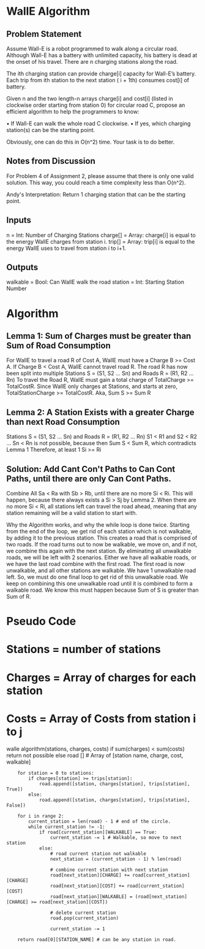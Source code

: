 # WallE Algorithm

## Problem Statement
Assume Wall-E is a robot programmed to walk along a circular road. 
Although Wall-E has a battery with unlimited capacity, his battery is dead at the onset of his travel. 
There are n charging stations along the road. 

The ith charging station can provide charge[i] capacity for Wall-E’s battery. 
Each trip from ith station to the next station ( i + 1th) consumes cost[i] of battery.

Given n and the two length-n arrays charge[i] and cost[i] 
(listed in clockwise order starting from station 0) for circular road C, 
propose an efficient algorithm to help the programmers to know:

• If Wall-E can walk the whole road C clockwise.
• If yes, which charging station(s) can be the starting point.

Obviously, one can do this in O(n^2) time. Your task is to do better. 

## Notes from Discussion 
For Problem 4 of Assignment 2, please assume that there is only one valid solution.
This way, you could reach a time complexity less than O(n^2).

Andy's Interpretation: Return 1 charging station that can be the starting point. 

## Inputs 
n = Int: Number of Charging Stations 
charge[] = Array: charge[i] is equal to the energy WallE charges from station i. 
trip[] = Array: trip[i] is equal to the energy WallE uses to travel from station i to i+1.

## Outputs 
walkable = Bool: Can WallE walk the road
station = Int: Starting Station Number


# Algorithm 

## Lemma 1: Sum of Charges must be greater than Sum of Road Consumption
For WallE to travel a road R of Cost A, WallE must have a Charge B >= Cost A. 
If Charge B < Cost A, WallE cannot travel road R. 
The road R has now been split into multiple Stations S = (S1, S2 ... Sn) and Roads R = (R1, R2 ... Rn)
To travel the Road R, WallE must gain a total charge of TotalCharge >= TotalCostR. 
Since WallE only charges at Stations, and starts at zero, TotalStationCharge >= TotalCostR. 
Aka, Sum S >= Sum R

## Lemma 2: A Station Exists with a greater Charge than next Road Consumption 
Stations S = (S1, S2 ... Sn) and Roads R = (R1, R2 ... Rn)
S1 < R1 and S2 < R2 ... Sn < Rn is not possible, because then Sum S < Sum R, 
which contradicts Lemma 1
Therefore, at least 1 Si >= Ri

## Solution: Add Cant Con't Paths to Can Cont Paths, until there are only Can Cont Paths. 
Combine All Sa < Ra with Sb > Rb, until there are no more Si < Ri. 
This will happen, because there always exists a Si > Sj by Lemma 2. 
When there are no more Si < Ri, all stations left can travel the road ahead, 
meaning that any station remaining will be a valid station to start with. 

Why the Algorithm works, and why the while loop is done twice. 
Starting from the end of the loop, we get rid of each station which is not walkable, by adding it to the previous station. 
This creates a road that is comprised of two roads. If the road turns out to now be walkable, we move on, and if not, we combine this again with the next station. By eliminating all unwalkable roads, we will be left with 2 scenarios. 
Either we have all walkable roads, or we have the last road combine with the first road. The first road is now unwalkable, and all other stations are walkable. We have 1 unwalkable road left. So, we must do one final loop to get rid of this unwalkable road. 
We keep on combining this one unwalkable road until it is combined to form a walkable road. We know this must happen because Sum of S is greater than Sum of R. 


# Pseudo Code 
# Stations = number of stations 
# Charges = Array of charges for each station
# Costs = Array of Costs from station i to j
walle algorithm(stations, charges, costs) 
    if sum(charges) < sum(costs)
        return not possible
    else 
        road [] # Array of [station name, charge, cost, walkable]

        for station = 0 to stations:
            if charges[station] >= trips[station]:
                road.append([station, charges[station], trips[station], True])
            else:
                road.append([station, charges[station], trips[station], False])
        
        for i in range 2:
            current_station = len(road) - 1 # end of the circle. 
            while current_station != -1:
                if road[current_station][WALKABLE] == True:
                    current_station -= 1 # Walkable, so move to next station
                else: 
                    # road current station not walkable
                    next_station = (current_station - 1) % len(road)

                    # combine current station with next station
                    road[next_station][CHARGE] += road[current_station][CHARGE]
                    road[next_station][COST] += road[current_station][COST]
                    road[next_station][WALKABLE] = (road[next_station][CHARGE] >= road[next_station][COST])

                    # delete current station
                    road.pop(current_station)

                    current_station -= 1

        return road[0][STATION_NAME] # can be any station in road. 
